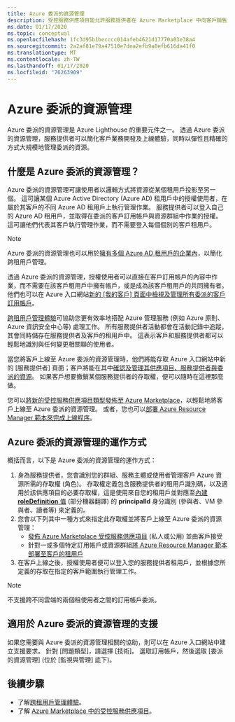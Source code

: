 ```yaml
---
title: Azure 委派的資源管理
description: 受控服務供應項目能允許服務提供者在 Azure Marketplace 中向客戶銷售資源管理供應項目。
ms.date: 01/17/2020
ms.topic: conceptual
ms.openlocfilehash: 1fc3d95b1becccc014afeb4621d17770a03e38a4
ms.sourcegitcommit: 2a2af81e79a47510e7dea2efb9a8efb616da41f0
ms.translationtype: MT
ms.contentlocale: zh-TW
ms.lasthandoff: 01/17/2020
ms.locfileid: "76263909"
---
```

# <a name="azure-delegated-resource-management"></a>Azure 委派的資源管理

Azure 委派的資源管理是 Azure Lighthouse 的重要元件之一。 透過 Azure 委派的資源管理，服務提供者可以簡化客戶業務開發及上線體驗，同時以彈性且精確的方式大規模地管理委派的資源。

## <a name="what-is-azure-delegated-resource-management"></a>什麼是 Azure 委派的資源管理？

Azure 委派的資源管理可讓使用者以邏輯方式將資源從某個租用戶投影至另一個。 這可讓某個 Azure Active Directory (Azure AD) 租用戶中的授權使用者，在屬於其客戶的不同 Azure AD 租用戶上執行管理作業。 服務提供者可以登入自己的 Azure AD 租用戶，並取得在委派的客戶訂用帳戶與資源群組中作業的授權。 這可讓他們代表其客戶執行管理作業，而不需要登入每個個別的客戶租用戶。

> [!NOTE]
> Azure 委派的資源管理也可以用於[擁有多個 Azure AD 租用戶的企業內](enterprise.md)，以簡化跨租用戶管理。

透過 Azure 委派的資源管理，授權使用者可以直接在客戶訂用帳戶的內容中作業，而不需要在該客戶租用戶中擁有帳戶，或是成為該客戶租用戶的共同擁有者。 他們也可以在 Azure 入口網站[新的 [我的客戶] 頁面中檢視及管理所有委派的客戶訂用帳戶](../how-to/view-manage-customers.md)。

[跨租用戶管理體驗](cross-tenant-management-experience.md)可協助您更有效率地搭配 Azure 管理服務 (例如 Azure 原則、Azure 資訊安全中心等) 處理工作。 所有服務提供者活動都會在活動記錄中追蹤，其會同時儲存在服務提供者及客戶的租用戶中。 這表示客戶和服務提供者都可以輕鬆地識別與任何變更相關聯的使用者。

當您將客戶上線至 Azure 委派的資源管理時，他們將能存取 Azure 入口網站中新的 [服務提供者] 頁面；客戶將能在其中[確認及管理其供應項目、服務提供者與委派的資源](../how-to/view-manage-service-providers.md)。 如果客戶想要撤銷某個服務提供者的存取權，便可以隨時在這裡那麼做。

您可以[將新的受控服務供應項目類型發佈至 Azure Marketplace](../how-to/publish-managed-services-offers.md)，以輕鬆地將客戶上線至 Azure 委派的資源管理。 或者，您也可以[部署 Azure Resource Manager 範本來完成上線程序](../how-to/onboard-customer.md)。

## <a name="how-azure-delegated-resource-management-works"></a>Azure 委派的資源管理的運作方式

概括而言，以下是 Azure 委派的資源管理的運作方式：

1. 身為服務提供者，您會識別您的群組、服務主體或使用者管理客戶 Azure 資源所需的存取權 (角色)。 存取權定義包含服務提供者的租用戶識別碼，以及適用於該供應項目的必要存取權，這是使用來自您的租用戶並對應至[內建 **roleDefinition** 值](../../role-based-access-control/built-in-roles.md) \(部分機器翻譯\) 的 **principalId** 身分識別 (參與者、VM 參與者、讀者等) 來定義的。
2. 您會以下列其中一種方式來指定此存取權並將客戶上線至 Azure 委派的資源管理：
   - [發佈 Azure Marketplace 受控服務供應項目](../how-to/publish-managed-services-offers.md) (私人或公用) 並由客戶接受
   - 針對一或多個特定訂用帳戶或資源群組[將 Azure Resource Manager 範本部署至客戶的租用戶](../how-to/onboard-customer.md)
3. 在客戶上線之後，授權使用者便可以登入您的服務提供者租用戶，並根據您所定義的存取在指定的客戶範圍執行管理工作。

> [!NOTE]
> 不支援跨不同雲端的兩個租使用者之間的訂用帳戶委派。

## <a name="support-for-azure-delegated-resource-management"></a>適用於 Azure 委派的資源管理的支援

如果您需要與 Azure 委派的資源管理相關的協助，則可以在 Azure 入口網站中建立支援要求。 針對 [問題類型]，請選擇 [技術]。 選取訂用帳戶，然後選取 [委派的資源管理] (位於 [監視與管理] 底下)。

## <a name="next-steps"></a>後續步驟

- 了解[跨租用戶管理體驗](cross-tenant-management-experience.md)。
- 了解 [Azure Marketplace 中的受控服務供應項目](managed-services-offers.md)。